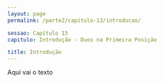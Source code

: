 ```yaml
---
layout: page
permalink: /parte2/capitulo-13/introducao/

sessao: Capítulo 13
capitulo: Introdução - Duos na Primeira Posição

title: Introdução
---
```


Aqui vai o texto